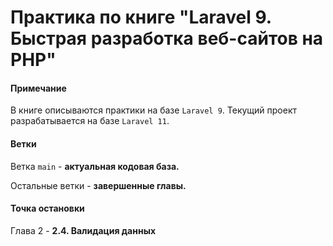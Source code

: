 # Практика по книге "Laravel 9. Быстрая разработка веб-сайтов на PHP"

#### Примечание
В книге описываются практики на базе `Laravel 9`. Текущий проект разрабатывается на базе `Laravel 11`.

#### Ветки
Ветка `main` - **актуальная кодовая база.**

Остальные ветки - **завершенные главы.**

#### Точка остановки
Глава 2 - **2.4. Валидация данных**